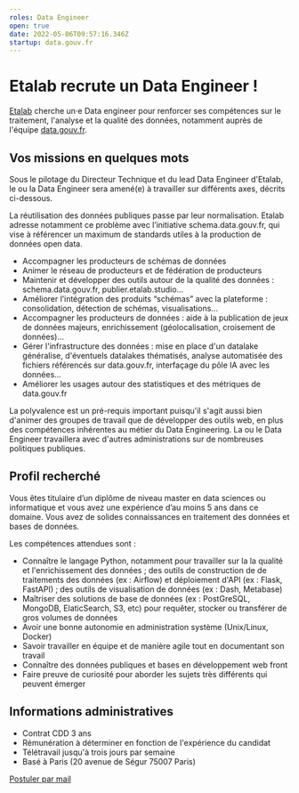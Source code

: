 ```yaml
---
roles: Data Engineer
open: true
date: 2022-05-06T09:57:16.346Z
startup: data.gouv.fr
---
```


# Etalab recrute un Data Engineer !

[Etalab](https://www.etalab.gouv.fr) cherche un·e Data engineer pour renforcer ses compétences sur le traitement, l'analyse et la qualité des données, notamment auprès de l'équipe [data.gouv.fr](https://www.data.gouv.fr/fr/).

## Vos missions en quelques mots

Sous le pilotage du Directeur Technique et du lead Data Engineer d'Etalab, le ou la Data Engineer sera amené(e) à travailler sur différents axes, décrits ci-dessous.

La réutilisation des données publiques passe par leur normalisation. Etalab adresse notamment ce problème avec l’initiative schema.data.gouv.fr, qui vise à référencer un maximum de standards utiles à la production de données open data.

- Accompagner les producteurs de schémas de données
- Animer le réseau de producteurs et de fédération de producteurs
- Maintenir et développer des outils autour de la qualité des données : schema.data.gouv.fr, publier.etalab.studio...
- Améliorer l’intégration des produits “schémas” avec la plateforme : consolidation, détection de schémas, visualisations...
- Accompagner les producteurs de données : aide à la publication de jeux de données majeurs, enrichissement (géolocalisation, croisement de données)...
- Gérer l'infrastructure des données : mise en place d'un datalake généralise, d'éventuels datalakes thématisés, analyse automatisée des fichiers référencés sur data.gouv.fr, interfaçage du pôle IA avec les données...
- Améliorer les usages autour des statistiques et des métriques de data.gouv.fr

La polyvalence est un pré-requis important puisqu'il s'agit aussi bien d'animer des groupes de travail que de développer des outils web, en plus des compétences inhérentes au métier du Data Engineering.
La ou le Data Engineer travaillera avec d'autres administrations sur de nombreuses politiques publiques.

## Profil recherché

Vous êtes titulaire d’un diplôme de niveau master en data sciences ou informatique et vous avez une expérience d’au moins 5 ans dans ce domaine. Vous avez de solides connaissances en traitement des données et bases de données. 

Les compétences attendues sont :

- Connaître le langage Python, notamment pour travailler sur la la qualité et l'enrichissement des données ; des outils de construction de de traitements des données (ex : Airflow) et déploiement d'API (ex : Flask, FastAPI) ; des outils de visualisation de données (ex : Dash, Metabase)
- Maîtriser des solutions de base de données (ex : PostGreSQL, MongoDB, ElaticSearch, S3, etc) pour requêter, stocker ou transférer de gros volumes de données
- Avoir une bonne autonomie en administration système (Unix/Linux, Docker)
- Savoir travailler en équipe et de manière agile tout en documentant son travail
- Connaître des données publiques et bases en développement web front
- Faire preuve de curiosité pour aborder les sujets très différents qui peuvent émerger

## Informations administratives 

- Contrat CDD 3 ans
- Rémunération à déterminer en fonction de l'expérience du candidat
- Télétravail jusqu'à trois jours par semaine
- Basé à Paris (20 avenue de Ségur 75007 Paris)

[Postuler par mail](mailto:candidatures-dinum@pm.gouv.fr)
